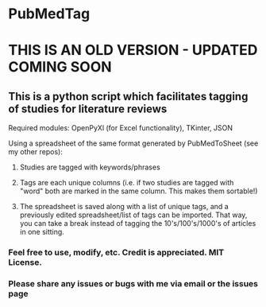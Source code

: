 # PubMedTag

# THIS IS AN OLD VERSION - UPDATED COMING SOON

## This is a python script which facilitates tagging of studies for literature reviews

Required modules: OpenPyXl (for Excel functionality), TKinter, JSON

Using a spreadsheet of the same format generated by PubMedToSheet (see my other repos):

1) Studies are tagged with keywords/phrases

2) Tags are each unique columns (i.e. if two studies are tagged with "word" both are marked in the same column. This makes them sortable!)

3) The spreadsheet is saved along with a list of unique tags, and a previously edited spreadsheet/list of tags can be imported. That way, you can take a break instead of tagging the 10's/100's/1000's of articles in one sitting.

### Feel free to use, modify, etc. Credit is appreciated. MIT License.

### Please share any issues or bugs with me via email or the issues page
